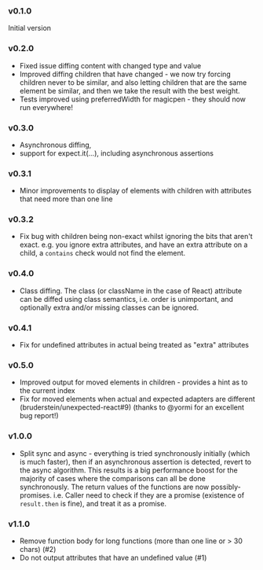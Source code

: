
### v0.1.0

Initial version

### v0.2.0
* Fixed issue diffing content with changed type and value
* Improved diffing children that have changed - we now try forcing children never to be similar, and also 
letting children that are the same element be similar, and then we take the result with the best weight.
* Tests improved using preferredWidth for magicpen - they should now run everywhere!

### v0.3.0
* Asynchronous diffing,
* support for expect.it(...), including asynchronous assertions

### v0.3.1
* Minor improvements to display of elements with children with attributes that need more than one line

### v0.3.2
*  Fix bug with children being non-exact whilst ignoring the bits that aren't exact. e.g. you ignore extra attributes,
and have an extra attribute on a child, a `contains` check would not find the element.

### v0.4.0
* Class diffing.  The class (or className in the case of React) attribute can be diffed using class semantics, i.e. 
order is unimportant, and optionally extra and/or missing classes can be ignored.

### v0.4.1
* Fix for undefined attributes in actual being treated as "extra" attributes

### v0.5.0
* Improved output for moved elements in children - provides a hint as to the current index
* Fix for moved elements when actual and expected adapters are different (bruderstein/unexpected-react#9) 
(thanks to @yormi for an excellent bug report!)

### v1.0.0
* Split sync and async - everything is tried synchronously initially (which is much faster), then if an asynchronous 
assertion is detected, revert to the async algorithm.  This results is a big performance boost for the majority of 
cases where the comparisons can all be done synchronously.  The return values of the functions are now possibly-promises.
i.e. Caller need to check if they are a promise (existence of `result.then` is fine), and treat it as a promise.

### v1.1.0
* Remove function body for long functions (more than one line or > 30 chars) (#2)
* Do not output attributes that have an undefined value (#1)
